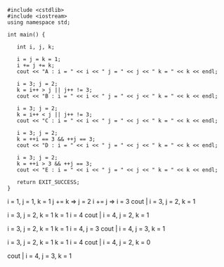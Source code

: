 ```
#include <cstdlib>
#include <iostream>
using namespace std;

int main() {

   int i, j, k;

   i = j = k = 1;
   i += j += k;
   cout << "A : i = " << i << " j = " << j << " k = " << k << endl;

   i = 3; j = 2;
   k = i++ > j || j++ != 3;
   cout << "B : i = " << i << " j = " << j << " k = " << k << endl;
   
   i = 3; j = 2;
   k = i++ < j || j++ != 3;
   cout << "C : i = " << i << " j = " << j << " k = " << k << endl;

   i = 3; j = 2;
   k = ++i == 3 && ++j == 3;
   cout << "D : i = " << i << " j = " << j << " k = " << k << endl;

   i = 3; j = 2;
   k = ++i > 3 && ++j == 3;
   cout << "E : i = " << i << " j = " << j << " k = " << k << endl;
     
   return EXIT_SUCCESS;
}
```

i = 1, j = 1, k = 1
j += k => j = 2
i += j => i = 3
cout | i = 3, j = 2, k = 1

i = 3, j = 2, k = 1
k = 1
i = 4
cout | i = 4, j = 2, k = 1

i = 3, j = 2, k = 1
k = 1
i = 4, j = 3
cout | i = 4, j = 3, k = 1

i = 3, j = 2, k = 1
k = 1
i = 4
cout | i = 4, j = 2, k = 0

cout | i = 4, j = 3, k = 1